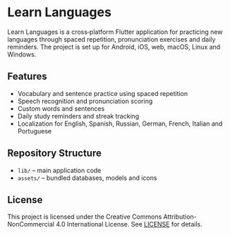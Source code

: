 # Learn Languages

Learn Languages is a cross‑platform Flutter application for practicing new languages through spaced repetition, pronunciation exercises and daily reminders. The project is set up for Android, iOS, web, macOS, Linux and Windows.

## Features

- Vocabulary and sentence practice using spaced repetition
- Speech recognition and pronunciation scoring
- Custom words and sentences
- Daily study reminders and streak tracking
- Localization for English, Spanish, Russian, German, French, Italian and Portuguese

## Repository Structure

- `lib/` – main application code
- `assets/` – bundled databases, models and icons

## License
This project is licensed under the Creative Commons Attribution-NonCommercial 4.0 International License. See [LICENSE](LICENSE) for details.
